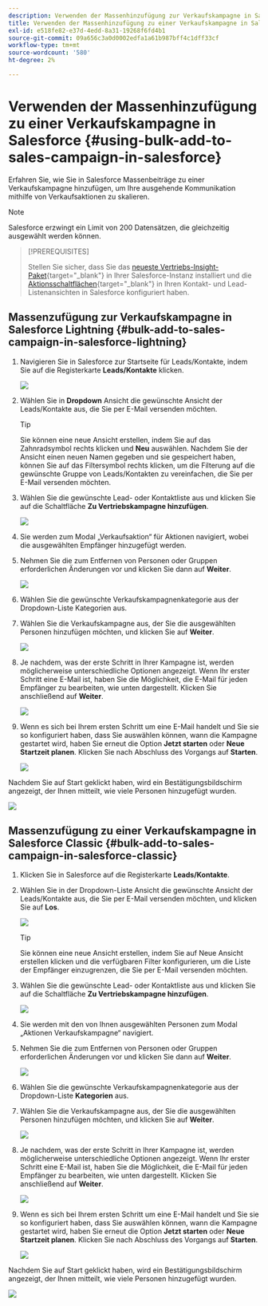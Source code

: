 ```yaml
---
description: Verwenden der Massenhinzufügung zur Verkaufskampagne in Salesforce - Marketo-Dokumente - Produktdokumentation
title: Verwenden der Massenhinzufügung zu einer Verkaufskampagne in Salesforce
exl-id: e518fe82-e37d-4edd-8a31-19268f6fd4b1
source-git-commit: 09a656c3a0d0002edfa1a61b987bff4c1dff33cf
workflow-type: tm+mt
source-wordcount: '580'
ht-degree: 2%

---
```


# Verwenden der Massenhinzufügung zu einer Verkaufskampagne in Salesforce {#using-bulk-add-to-sales-campaign-in-salesforce}

Erfahren Sie, wie Sie in Salesforce Massenbeiträge zu einer Verkaufskampagne hinzufügen, um Ihre ausgehende Kommunikation mithilfe von Verkaufsaktionen zu skalieren.

>[!NOTE]
>
>Salesforce erzwingt ein Limit von 200 Datensätzen, die gleichzeitig ausgewählt werden können.

>[!PREREQUISITES]
>
>Stellen Sie sicher, dass Sie das [neueste Vertriebs-Insight-Paket](/help/marketo/product-docs/marketo-sales-insight/msi-for-salesforce/upgrading/upgrading-your-msi-package.md){target="_blank"} in Ihrer Salesforce-Instanz installiert und die [Aktionsschaltflächen](/help/marketo/product-docs/marketo-sales-insight/actions/crm/salesforce-package-configuration/add-action-buttons-to-salesforce-list-view.md){target="_blank"} in Ihren Kontakt- und Lead-Listenansichten in Salesforce konfiguriert haben.

## Massenzufügung zur Verkaufskampagne in Salesforce Lightning {#bulk-add-to-sales-campaign-in-salesforce-lightning}

1. Navigieren Sie in Salesforce zur Startseite für Leads/Kontakte, indem Sie auf die Registerkarte **Leads/Kontakte** klicken.

   ![](assets/using-bulk-add-to-sales-campaign-in-salesforce-1.png)

1. Wählen Sie in **Dropdown** Ansicht die gewünschte Ansicht der Leads/Kontakte aus, die Sie per E-Mail versenden möchten.

   >[!TIP]
   >
   >Sie können eine neue Ansicht erstellen, indem Sie auf das Zahnradsymbol rechts klicken und **Neu** auswählen. Nachdem Sie der Ansicht einen neuen Namen gegeben und sie gespeichert haben, können Sie auf das Filtersymbol rechts klicken, um die Filterung auf die gewünschte Gruppe von Leads/Kontakten zu vereinfachen, die Sie per E-Mail versenden möchten.

1. Wählen Sie die gewünschte Lead- oder Kontaktliste aus und klicken Sie auf die Schaltfläche **Zu Vertriebskampagne hinzufügen**.

   ![](assets/using-bulk-add-to-sales-campaign-in-salesforce-2.png)

1. Sie werden zum Modal „Verkaufsaktion“ für Aktionen navigiert, wobei die ausgewählten Empfänger hinzugefügt werden.

1. Nehmen Sie die zum Entfernen von Personen oder Gruppen erforderlichen Änderungen vor und klicken Sie dann auf **Weiter**.

   ![](assets/using-bulk-add-to-sales-campaign-in-salesforce-3.png)

1. Wählen Sie die gewünschte Verkaufskampagnenkategorie aus der Dropdown-Liste Kategorien aus.

1. Wählen Sie die Verkaufskampagne aus, der Sie die ausgewählten Personen hinzufügen möchten, und klicken Sie auf **Weiter**.

   ![](assets/using-bulk-add-to-sales-campaign-in-salesforce-4.png)

1. Je nachdem, was der erste Schritt in Ihrer Kampagne ist, werden möglicherweise unterschiedliche Optionen angezeigt. Wenn Ihr erster Schritt eine E-Mail ist, haben Sie die Möglichkeit, die E-Mail für jeden Empfänger zu bearbeiten, wie unten dargestellt. Klicken Sie anschließend auf **Weiter**.

   ![](assets/using-bulk-add-to-sales-campaign-in-salesforce-5.png)

1. Wenn es sich bei Ihrem ersten Schritt um eine E-Mail handelt und Sie sie so konfiguriert haben, dass Sie auswählen können, wann die Kampagne gestartet wird, haben Sie erneut die Option **Jetzt starten** oder **Neue Startzeit planen**. Klicken Sie nach Abschluss des Vorgangs auf **Starten**.

   ![](assets/using-bulk-add-to-sales-campaign-in-salesforce-6.png)

Nachdem Sie auf Start geklickt haben, wird ein Bestätigungsbildschirm angezeigt, der Ihnen mitteilt, wie viele Personen hinzugefügt wurden.

![](assets/using-bulk-add-to-sales-campaign-in-salesforce-7.png)

## Massenzufügung zu einer Verkaufskampagne in Salesforce Classic {#bulk-add-to-sales-campaign-in-salesforce-classic}

1. Klicken Sie in Salesforce auf die Registerkarte **Leads/Kontakte**.

1. Wählen Sie in der Dropdown-Liste Ansicht die gewünschte Ansicht der Leads/Kontakte aus, die Sie per E-Mail versenden möchten, und klicken Sie auf **Los**.

   ![](assets/using-bulk-add-to-sales-campaign-in-salesforce-8.png)

   >[!TIP]
   >
   >Sie können eine neue Ansicht erstellen, indem Sie auf Neue Ansicht erstellen klicken und die verfügbaren Filter konfigurieren, um die Liste der Empfänger einzugrenzen, die Sie per E-Mail versenden möchten.

1. Wählen Sie die gewünschte Lead- oder Kontaktliste aus und klicken Sie auf die Schaltfläche **Zu Vertriebskampagne hinzufügen**.

   ![](assets/using-bulk-add-to-sales-campaign-in-salesforce-9.png)

1. Sie werden mit den von Ihnen ausgewählten Personen zum Modal „Aktionen Verkaufskampagne“ navigiert.

1. Nehmen Sie die zum Entfernen von Personen oder Gruppen erforderlichen Änderungen vor und klicken Sie dann auf **Weiter**.

   ![](assets/using-bulk-add-to-sales-campaign-in-salesforce-10.png)

1. Wählen Sie die gewünschte Verkaufskampagnenkategorie aus der Dropdown-Liste **Kategorien** aus.

1. Wählen Sie die Verkaufskampagne aus, der Sie die ausgewählten Personen hinzufügen möchten, und klicken Sie auf **Weiter**.

   ![](assets/using-bulk-add-to-sales-campaign-in-salesforce-11.png)

1. Je nachdem, was der erste Schritt in Ihrer Kampagne ist, werden möglicherweise unterschiedliche Optionen angezeigt. Wenn Ihr erster Schritt eine E-Mail ist, haben Sie die Möglichkeit, die E-Mail für jeden Empfänger zu bearbeiten, wie unten dargestellt. Klicken Sie anschließend auf **Weiter**.

   ![](assets/using-bulk-add-to-sales-campaign-in-salesforce-12.png)

1. Wenn es sich bei Ihrem ersten Schritt um eine E-Mail handelt und Sie sie so konfiguriert haben, dass Sie auswählen können, wann die Kampagne gestartet wird, haben Sie erneut die Option **Jetzt starten** oder **Neue Startzeit planen**. Klicken Sie nach Abschluss des Vorgangs auf **Starten**.

   ![](assets/using-bulk-add-to-sales-campaign-in-salesforce-13.png)

Nachdem Sie auf Start geklickt haben, wird ein Bestätigungsbildschirm angezeigt, der Ihnen mitteilt, wie viele Personen hinzugefügt wurden.

![](assets/using-bulk-add-to-sales-campaign-in-salesforce-14.png)
